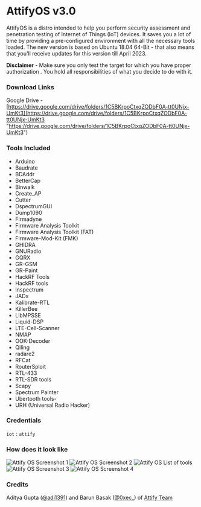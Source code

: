 # AttifyOS v3.0

AttifyOS is a distro intended to help you perform security assessment and penetration testing of Internet of Things (IoT) devices. It saves you a lot of time by providing a pre-configured environment with all the necessary tools loaded. The new version is based on Ubuntu 18.04 64-Bit - that also means that you'll receive updates for this version till April 2023.

**Disclaimer** - Make sure you only test the target for which you have proper authorization . You hold all responsibilities of what you decide to do with it. 

### Download Links 

Google Drive - [https://drive.google.com/drive/folders/1C5BKrpoCtxqZODbF0A-tt0UNjx-UmKt3](https://drive.google.com/drive/folders/1C5BKrpoCtxqZODbF0A-tt0UNjx-UmKt3 "https://drive.google.com/drive/folders/1C5BKrpoCtxqZODbF0A-tt0UNjx-UmKt3")



### Tools Included 

- Arduino
- Baudrate
- BDAddr
- BetterCap
- Binwalk
- Create_AP
- Cutter
- DspectrumGUI
- Dump1090
- Firmadyne
- Firmware Analysis Toolkit
- Firmware Analysis Toolkit (FAT)
- Firmware-Mod-Kit (FMK)
- GHIDRA
- GNURadio
- GQRX
- GR-GSM
- GR-Paint
- HackRF Tools
- HackRF tools
- Inspectrum
- JADx
- Kalibrate-RTL
- KillerBee
- LibMPSSE
- Liquid-DSP
- LTE-Cell-Scanner
- NMAP
- OOK-Decoder
- Qiling
- radare2
- RFCat
- RouterSploit
- RTL-433
- RTL-SDR tools
- Scapy
- Spectrum Painter
- Ubertooth tools-
- URH (Universal Radio Hacker)

### Credentials 

`iot` : `attify` 

### How does it look like 


![Attify OS Screenshot 1](images/attifyos-home.png)
![Attify OS Screenshot 2](images/attifyos-fish-autocomplete.png)
![Attify OS List of tools](images/attifyos-tools.png)
![Attify OS Screenshot 3](images/attifyos-bettercap.png)
![Attify OS Screenshot 4](images/attifyos-inspectrum.png)



### Credits 

Aditya Gupta ([@adi1391](https://twitter.com/adi1391 "@adi1391")) and Barun Basak ([@0xec_](https://twitter.com/0xec_ "@0xec_")) of [Attify Team](https://attify-store.com)
